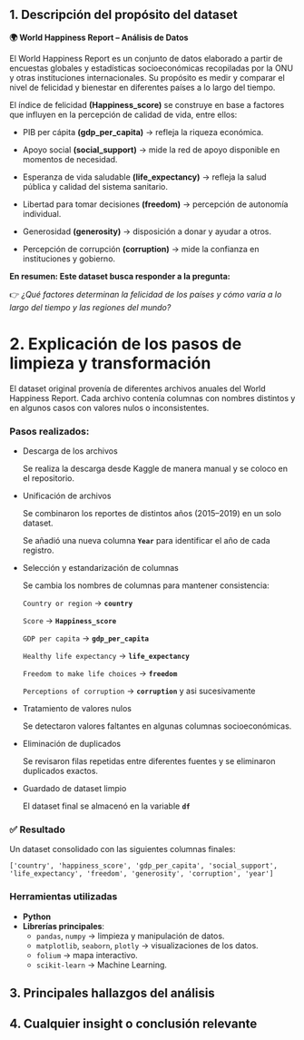 ## 1. Descripción del propósito del dataset
**🌍 World Happiness Report – Análisis de Datos**

El World Happiness Report es un conjunto de datos elaborado a partir de encuestas globales y estadísticas socioeconómicas recopiladas por la ONU y otras instituciones internacionales.
Su propósito es medir y comparar el nivel de felicidad y bienestar en diferentes países a lo largo del tiempo.

El índice de felicidad **(Happiness_score)** se construye en base a factores que influyen en la percepción de calidad de vida, entre ellos:

- PIB per cápita **(gdp_per_capita)** → refleja la riqueza económica.

- Apoyo social **(social_support)** → mide la red de apoyo disponible en momentos de necesidad.

- Esperanza de vida saludable **(life_expectancy)** → refleja la salud pública y calidad del sistema sanitario.

- Libertad para tomar decisiones **(freedom)** → percepción de autonomía individual.

- Generosidad **(generosity)** → disposición a donar y ayudar a otros.

- Percepción de corrupción **(corruption)** → mide la confianza en instituciones y gobierno.

**En resumen:
Este dataset busca responder a la pregunta:**

👉 *¿Qué factores determinan la felicidad de los países y cómo varía a lo largo del tiempo y las regiones del mundo?*

# 2. Explicación de los pasos de limpieza y transformación

El dataset original provenía de diferentes archivos anuales del World Happiness Report. Cada archivo contenía columnas con nombres distintos y en algunos casos con valores nulos o inconsistentes.

### Pasos realizados:

- Descarga de los archivos
  
  Se realiza la descarga desde Kaggle de manera manual y se coloco en el repositorio.
  
- Unificación de archivos
  
  Se combinaron los reportes de distintos años (2015–2019) en un solo dataset.

  Se añadió una nueva columna **`Year`** para identificar el año de cada registro.

- Selección y estandarización de columnas

  Se cambia los nombres de columnas para mantener consistencia:
  
  `Country or region` → **`country`**
  
  `Score` → **`Happiness_score`**

  `GDP per capita` → **`gdp_per_capita`**

  `Healthy life expectancy` → **`life_expectancy`**

  `Freedom to make life choices` → **`freedom`**

  `Perceptions of corruption` → **`corruption`**
  y asi sucesivamente
  
- Tratamiento de valores nulos

  Se detectaron valores faltantes en algunas columnas socioeconómicas.

- Eliminación de duplicados

  Se revisaron filas repetidas entre diferentes fuentes y se eliminaron duplicados exactos.

- Guardado de dataset limpio

  El dataset final se almacenó en la variable **`df`**

### ✅ Resultado

Un dataset consolidado con las siguientes columnas finales:

`['country', 'happiness_score', 'gdp_per_capita', 'social_support', 'life_expectancy', 'freedom', 'generosity', 'corruption', 'year']` 


### Herramientas utilizadas  

- **Python**  
- **Librerías principales**:  
  - `pandas`, `numpy` → limpieza y manipulación de datos.  
  - `matplotlib`, `seaborn`, `plotly` → visualizaciones de los datos.  
  - `folium` → mapa interactivo.  
  - `scikit-learn` → Machine Learning.  


## 3. Principales hallazgos del análisis

## 4. Cualquier insight o conclusión relevante  